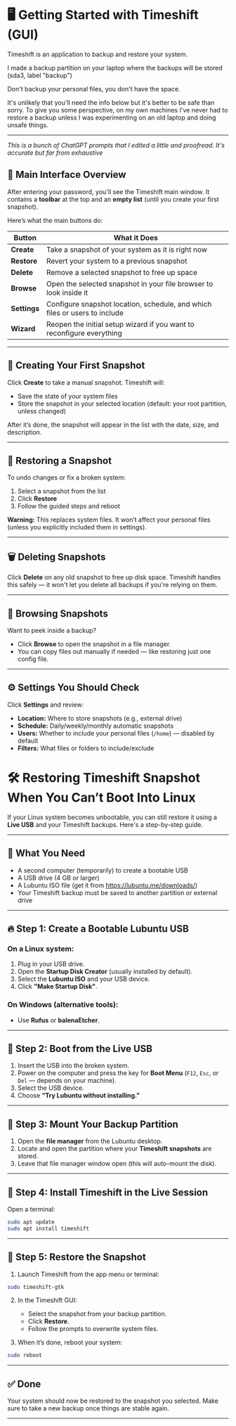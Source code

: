 
# 🖥️ Getting Started with Timeshift (GUI)

Timeshift is an application to backup and restore your system.

I made a backup partition on your laptop where the backups will be stored (sda3, label "backup")

Don't backup your personal files, you don't have the space. 

It's unlikely that you'll need the info below but it's better to be safe than sorry. 
To give you some perspective, on my own machines I've never had to restore a backup unless I was 
experimenting on an old laptop and doing unsafe things. 

---
*This is a bunch of ChatGPT prompts that I edited a little and proofread. It's accurate but far from exhaustive*


## 🧭 Main Interface Overview

After entering your password, you'll see the Timeshift main window. It contains a **toolbar** at the top and an **empty list** (until you create your first snapshot).

Here’s what the main buttons do:

| Button      | What it Does                                                                 |
|-------------|-------------------------------------------------------------------------------|
| **Create**  | Take a snapshot of your system as it is right now                            |
| **Restore** | Revert your system to a previous snapshot                                    |
| **Delete**  | Remove a selected snapshot to free up space                                  |
| **Browse**  | Open the selected snapshot in your file browser to look inside it            |
| **Settings**| Configure snapshot location, schedule, and which files or users to include   |
| **Wizard**  | Reopen the initial setup wizard if you want to reconfigure everything        |

---

## 📸 Creating Your First Snapshot

Click **Create** to take a manual snapshot. Timeshift will:
- Save the state of your system files
- Store the snapshot in your selected location (default: your root partition, unless changed)

After it’s done, the snapshot will appear in the list with the date, size, and description.

---

## 🔄 Restoring a Snapshot

To undo changes or fix a broken system:
1. Select a snapshot from the list
2. Click **Restore**
3. Follow the guided steps and reboot

**Warning:** This replaces system files. It won’t affect your personal files (unless you explicitly included them in settings).

---

## 🗑️ Deleting Snapshots

Click **Delete** on any old snapshot to free up disk space. Timeshift handles this safely — it won't let you delete all backups if you're relying on them.

---

## 🧪 Browsing Snapshots

Want to peek inside a backup?
- Click **Browse** to open the snapshot in a file manager.
- You can copy files out manually if needed — like restoring just one config file.

---

## ⚙️ Settings You Should Check

Click **Settings** and review:
- **Location:** Where to store snapshots (e.g., external drive)
- **Schedule:** Daily/weekly/monthly automatic snapshots
- **Users:** Whether to include your personal files (`/home`) — disabled by default
- **Filters:** What files or folders to include/exclude


# 🛠️ Restoring Timeshift Snapshot When You Can’t Boot Into Linux

If your Linux system becomes unbootable, you can still restore it using a **Live USB** and your Timeshift backups. Here's a step-by-step guide.

---

## 🧰 What You Need

- A second computer (temporarily) to create a bootable USB
- A USB drive (4 GB or larger)
- A Lubuntu ISO file (get it from https://lubuntu.me/downloads/)
- Your Timeshift backup must be saved to another partition or external drive

---

## 🔥 Step 1: Create a Bootable Lubuntu USB

### On a Linux system:
1. Plug in your USB drive.
2. Open the **Startup Disk Creator** (usually installed by default).
3. Select the **Lubuntu ISO** and your USB device.
4. Click **"Make Startup Disk"**.

### On Windows (alternative tools):
- Use **Rufus** or **balenaEtcher**.

---

## 🚀 Step 2: Boot from the Live USB

1. Insert the USB into the broken system.
2. Power on the computer and press the key for **Boot Menu** (`F12`, `Esc`, or `Del` — depends on your machine).
3. Select the USB device.
4. Choose **“Try Lubuntu without installing.”**

---

## 💽 Step 3: Mount Your Backup Partition

1. Open the **file manager** from the Lubuntu desktop.
2. Locate and open the partition where your **Timeshift snapshots** are stored.
3. Leave that file manager window open (this will auto-mount the disk).

---

## 🧭 Step 4: Install Timeshift in the Live Session

Open a terminal:
```bash
sudo apt update
sudo apt install timeshift
```

---

## 🔄 Step 5: Restore the Snapshot

1. Launch Timeshift from the app menu or terminal:
```bash
sudo timeshift-gtk
```
2. In the Timeshift GUI:
   - Select the snapshot from your backup partition.
   - Click **Restore**.
   - Follow the prompts to overwrite system files.

3. When it’s done, reboot your system:
```bash
sudo reboot
```

---

## ✅ Done

Your system should now be restored to the snapshot you selected. Make sure to take a new backup once things are stable again.

---
